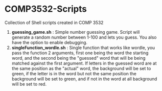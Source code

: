 # COMP3532-Scripts
Collection of Shell scripts created in COMP 3532

1. **guessing_game.sh** : Simple number guessing game. Script will generate a random number between 1-100 and lets you guess. You also have the option to enable debugging.
2. **singleFunction_wordle.sh** : Single function that works like wordle, you pass the function 2 arguments, first one being the word the starting word, and the second being the "guessed" word that will be being matched against the first argument. If letters in the guessed word are at the same position as the "actual" word, the background will be set to green, if the letter is in the word but not the same position the background will be set to green, and if not in the word at all background will be set to red.
